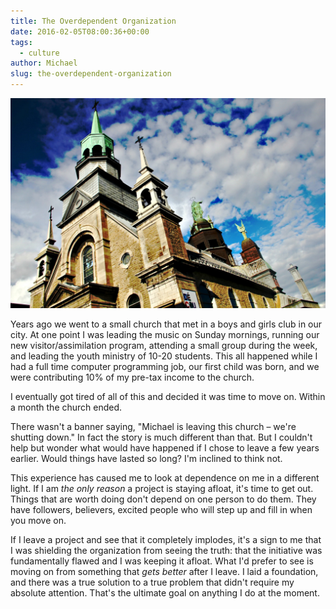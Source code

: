 ```yaml
---
title: The Overdependent Organization
date: 2016-02-05T08:00:36+00:00
tags:
  - culture
author: Michael
slug: the-overdependent-organization
---
```

<div class="full-width">
  <img src="/images/feature-the-overdependent-organization.jpg" alt="Overdependent Organization" />
</div>

Years ago we went to a small church that met in a boys and girls club in our city. At one point I was leading the music on Sunday mornings, running our new visitor/assimilation program, attending a small group during the week, and leading the youth ministry of 10-20 students. This all happened while I had a full time computer programming job, our first child was born, and we were contributing 10% of my pre-tax income to the church.

I eventually got tired of all of this and decided it was time to move on. Within a month the church ended.

There wasn't a banner saying, "Michael is leaving this church &#8211; we're shutting down." In fact the story is much different than that. But I couldn't help but wonder what would have happened if I chose to leave a few years earlier. Would things have lasted so long? I'm inclined to think not.

This experience has caused me to look at dependence on me in a different light. If I am _the only reason_ a project is staying afloat, it's time to get out. Things that are worth doing don't depend on one person to do them. They have followers, believers, excited people who will step up and fill in when you move on.

If I leave a project and see that it completely implodes, it's a sign to me that I was shielding the organization from seeing the truth: that the initiative was fundamentally flawed and I was keeping it afloat. What I'd prefer to see is moving on from something that _gets better_ after I leave. I laid a foundation, and there was a true solution to a true problem that didn't require my absolute attention. That's the ultimate goal on anything I do at the moment.